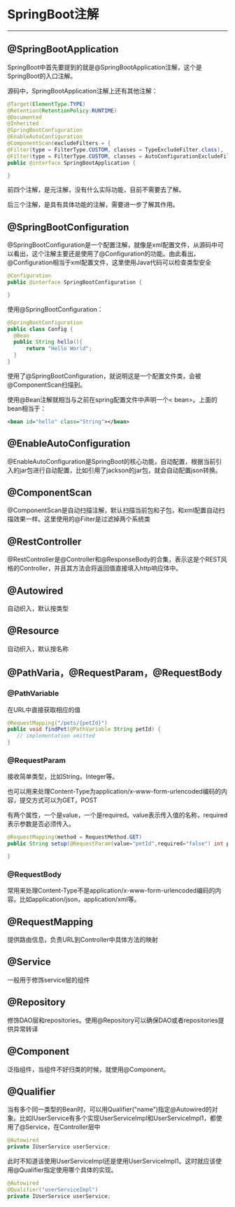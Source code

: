 # SpringBoot注解
---

## @SpringBootApplication
SpringBoot中首先要提到的就是@SpringBootApplication注解，这个是SpringBoot的入口注解。

源码中，SpringBootApplication注解上还有其他注解：
```java
@Target(ElementType.TYPE)
@Retention(RetentionPolicy.RUNTIME)
@Documented
@Inherited
@SpringBootConfiguration
@EnableAutoConfiguration
@ComponentScan(excludeFilters = {
@Filter(type = FilterType.CUSTOM, classes = TypeExcludeFilter.class),
@Filter(type = FilterType.CUSTOM, classes = AutoConfigurationExcludeFilter.class) })
public @interface SpringBootApplication {

}
```
前四个注解，是元注解，没有什么实际功能，目前不需要去了解。

后三个注解，是具有具体功能的注解，需要进一步了解其作用。

##  @SpringBootConfiguration

@SpringBootConfiguration是一个配置注解，就像是xml配置文件，从源码中可以看出，这个注解主要还是使用了@Configuration的功能。由此看出，@Configuration相当于xml配置文件，这里使用Java代码可以检查类型安全

```java
@Configuration
public @interface SpringBootConfiguration {

}
```
使用@SpringBootConfiguration：
```java
@SpringBootConfiguration  
public class Config {  
  @Bean  
  public String hello(){  
      return "Hello World";  
  }  
}  
```
使用了@SpringBootConfiguration，就说明这是一个配置文件类，会被@ComponentScan扫描到。

使用@Bean注解就相当与之前在spring配置文件中声明一个< bean>。上面的bean相当于：
```xml
<bean id="hello" class="String"></bean>
```
## @EnableAutoConfiguration
@EnableAutoConfiguration是SpringBoot的核心功能，自动配置，根据当前引入的jar包进行自动配置，比如引用了jackson的jar包，就会自动配置json转换。

## @ComponentScan
@ComponentScan是自动扫描注解，默认扫描当前包和子包，和xml配置自动扫描效果一样。这里使用的@Filter是过滤掉两个系统类

## @RestController
@RestController是@Controller和@ResponseBody的合集，表示这是个REST风格的Controller，并且其方法会将返回值直接填入http响应体中。

## @Autowired
自动织入，默认按类型

## @Resource
自动织入，默认按名称

## @PathVaria，@RequestParam，@RequestBody
### @PathVariable
在URL中直接获取相应的值
```java
@RequestMapping("/pets/{petId}")  
public void findPet(@PathVariable String petId) {      
   // implementation omitted
}  
```
### @RequestParam
接收简单类型，比如String，Integer等。

也可以用来处理Content-Type为application/x-www-form-urlencoded编码的内容，提交方式可以为GET，POST

有两个属性，一个是value，一个是required。value表示传入值的名称，required表示参数是否必须传入。
```java
@RequestMapping(method = RequestMethod.GET)  
public String setup(@RequestParam(value="petId",required="false") int petId) {  

}  
```
### @RequestBody
常用来处理Content-Type不是application/x-www-form-urlencoded编码的内容。比如application/json，application/xml等。

## @RequestMapping
提供路由信息，负责URL到Controller中具体方法的映射
## @Service
一般用于修饰service层的组件
## @Repository
修饰DAO层和repositories。使用@Repository可以确保DAO或者repositories提供异常转译
## @Component
泛指组件，当组件不好归类的时候，就使用@Component。
## @Qualifier
当有多个同一类型的Bean时，可以用Qualifier("name")指定@Autowired的对象。比如IUserService有多个实现UserServiceImpl和UserServiceImpl1，都使用了@Service，在Controller层中
```java
@Autowired
private IUserService userService;
```
此时不知道该使用UserServiceImpl还是使用UserServiceImpl1。这时就应该使用@Qualifier指定使用哪个具体的实现。
```java
@Autowired
@Qualifier("userServiceImpl")
private IUserService userService;
```
